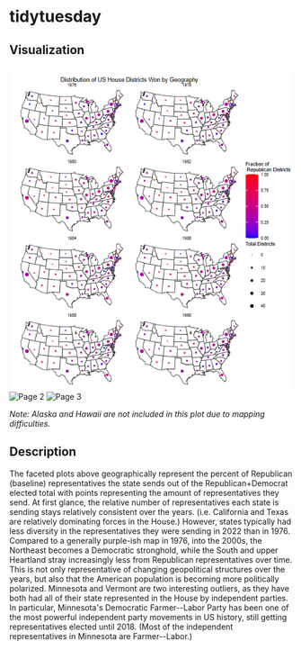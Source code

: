 # tidytuesday

## Visualization

![Page 1](./6.11.2023/Page1.png) ![Page 2](~/tidytuesday/6.11.2023/Page2.png) ![Page 3](~/tidytuesday/6.11.2023/Page3.png)


*Note: Alaska and Hawaii are not included in this plot due to mapping difficulties.*

## Description

The faceted plots above geographically represent the percent of Republican (baseline) representatives the state sends out of the Republican+Democrat elected total with points representing the amount of representatives they send. At first glance, the relative number of representatives each state is sending stays relatively consistent over the years. (i.e. California and Texas are relatively dominating forces in the House.) However, states typically had less diversity in the representatives they were sending in 2022 than in 1976. Compared to a generally purple-ish map in 1976, into the 2000s, the Northeast becomes a Democratic stronghold, while the South and upper Heartland stray increasingly less from Republican representatives over time. This is not only representative of changing geopolitical structures over the years, but also that the American population is becoming more politically polarized. Minnesota and Vermont are two interesting outliers, as they have both had all of their state represented in the House by independent parties. In particular, Minnesota's Democratic Farmer--Labor Party has been one of the most powerful independent party movements in US history, still getting representatives elected until 2018. (Most of the independent representatives in Minnesota are Farmer--Labor.)
